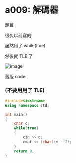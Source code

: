 # a009: 解碼器

[題目](https://zerojudge.tw/ShowProblem?problemid=a009)

很久以前寫的

居然用了 while(true)

然後就 TLE 了

![image](https://user-images.githubusercontent.com/84267907/127744420-61cf2d17-2c12-475e-a274-5867272da141.png)

舊版 code
### (不要用用了 TLE)
~~~cpp
#include<iostream>
using namespace std;

int main()
{
    char c;
    while(true)
    {
        cin >> c;
        cout << (char)(c - 7);
    }
    return 0;
}
~~~
